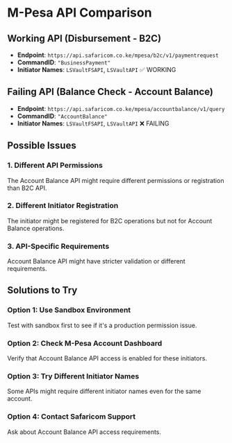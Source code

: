 # M-Pesa API Comparison

## Working API (Disbursement - B2C)
- **Endpoint**: `https://api.safaricom.co.ke/mpesa/b2c/v1/paymentrequest`
- **CommandID**: `"BusinessPayment"`
- **Initiator Names**: `LSVaultFSAPI`, `LSVaultAPI` ✅ WORKING

## Failing API (Balance Check - Account Balance)
- **Endpoint**: `https://api.safaricom.co.ke/mpesa/accountbalance/v1/query`
- **CommandID**: `"AccountBalance"`
- **Initiator Names**: `LSVaultFSAPI`, `LSVaultAPI` ❌ FAILING

## Possible Issues

### 1. **Different API Permissions**
The Account Balance API might require different permissions or registration than B2C API.

### 2. **Different Initiator Registration**
The initiator might be registered for B2C operations but not for Account Balance operations.

### 3. **API-Specific Requirements**
Account Balance API might have stricter validation or different requirements.

## Solutions to Try

### Option 1: Use Sandbox Environment
Test with sandbox first to see if it's a production permission issue.

### Option 2: Check M-Pesa Account Dashboard
Verify that Account Balance API access is enabled for these initiators.

### Option 3: Try Different Initiator Names
Some APIs might require different initiator names even for the same account.

### Option 4: Contact Safaricom Support
Ask about Account Balance API access requirements.


